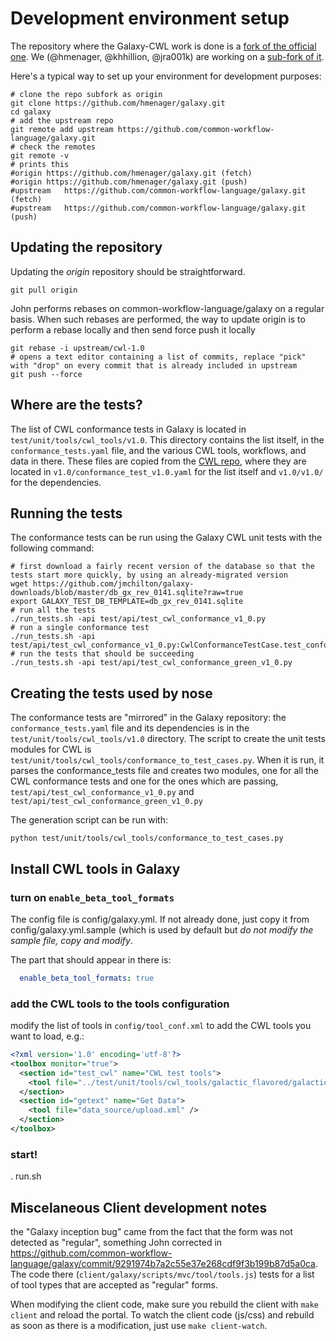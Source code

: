 # Development environment setup

The repository where the Galaxy-CWL work is done is a [fork of the official
one](https://github.com/common-workflow-language/galaxy). We (@hmenager,
@khhillion, @jra001k) are working on a [sub-fork of
it](https://github.com/common-workflow-language/galaxy).

Here's a typical way to set up your environment for development purposes:

```shell
# clone the repo subfork as origin
git clone https://github.com/hmenager/galaxy.git
cd galaxy
# add the upstream repo
git remote add upstream https://github.com/common-workflow-language/galaxy.git
# check the remotes
git remote -v
# prints this
#origin	https://github.com/hmenager/galaxy.git (fetch)
#origin	https://github.com/hmenager/galaxy.git (push)
#upstream	https://github.com/common-workflow-language/galaxy.git (fetch)
#upstream	https://github.com/common-workflow-language/galaxy.git (push)
```

## Updating the repository

Updating the _origin_ repository should be straightforward.

```shell
git pull origin
```

John performs rebases on common-workflow-language/galaxy on a regular basis.
When such rebases are performed, the way to update origin is to perform a
rebase locally and then send force push it locally

```shell
git rebase -i upstream/cwl-1.0
# opens a text editor containing a list of commits, replace "pick" with "drop" on every commit that is already included in upstream
git push --force
```

## Where are the tests?

The list of CWL conformance tests in Galaxy is located in
`test/unit/tools/cwl_tools/v1.0`. This directory contains the list itself, in
the `conformance_tests.yaml` file, and the various CWL tools, workflows, and
data in there. These files are copied from the [CWL
repo](https://github.com/common-workflow-language/common-workflow-language),
where they are located in `v1.0/conformance_test_v1.0.yaml` for the list itself
and `v1.0/v1.0/` for the dependencies.

## Running the tests

The conformance tests can be run using the Galaxy CWL unit tests with the following command:

```shell
# first download a fairly recent version of the database so that the tests start more quickly, by using an already-migrated version
wget https://github.com/jmchilton/galaxy-downloads/blob/master/db_gx_rev_0141.sqlite?raw=true
export GALAXY_TEST_DB_TEMPLATE=db_gx_rev_0141.sqlite
# run all the tests
./run_tests.sh -api test/api/test_cwl_conformance_v1_0.py
# run a single conformance test
./run_tests.sh -api test/api/test_cwl_conformance_v1_0.py:CwlConformanceTestCase.test_conformance_v1_0_cl_basic_generation
# run the tests that should be succeeding
./run_tests.sh -api test/api/test_cwl_conformance_green_v1_0.py
```

## Creating the tests used by nose
The conformance tests are "mirrored" in the Galaxy repository: the
`conformance_tests.yaml` file and its dependencies is in the
`test/unit/tools/cwl_tools/v1.0` directory. The script to create the unit tests
modules for CWL is `test/unit/tools/cwl_tools/conformance_to_test_cases.py`.
When it is run, it parses the conformance_tests file and creates two modules,
one for all the CWL conformance tests and one for the ones which are passing,
`test/api/test_cwl_conformance_v1_0.py` and
`test/api/test_cwl_conformance_green_v1_0.py`

The generation script can be run with:

```shell
python test/unit/tools/cwl_tools/conformance_to_test_cases.py
```

## Install CWL tools in Galaxy

### turn on `enable_beta_tool_formats`
The config file is config/galaxy.yml. If not already done, just copy it from
config/galaxy.yml.sample (which is used by default but _do not modify the
sample file, copy and modify_.

The part that should appear in there is:

```yaml
  enable_beta_tool_formats: true
```

### add the CWL tools to the tools configuration

modify the list of tools in `config/tool_conf.xml` to add the CWL tools you want to load, e.g.:

```xml
<?xml version='1.0' encoding='utf-8'?>
<toolbox monitor="true">
  <section id="test_cwl" name="CWL test tools">
    <tool file="../test/unit/tools/cwl_tools/galactic_flavored/galactic_cat.cwl" />
  </section>
  <section id="getext" name="Get Data">
    <tool file="data_source/upload.xml" />
  </section>
</toolbox>
```

### start!

. run.sh

## Miscelaneous Client development notes

the "Galaxy inception bug" came from the fact that the form was not detected as
"regular", something John corrected in
https://github.com/common-workflow-language/galaxy/commit/9291974b7a2c55e37e268cdf9f3b199b87d5a0ca.
The code there (`client/galaxy/scripts/mvc/tool/tools.js`) tests for a list of
tool types that are accepted as "regular" forms.

When modifying the client code, make sure you rebuild the client with `make
client` and reload the portal. To watch the client code (js/css) and rebuild as
soon as there is a modification, just use `make client-watch`.
